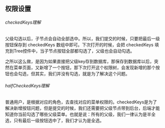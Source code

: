 ## 权限设置

###### checkedKeys理解

父级勾选以后，子节点会自动全部选中。所以，我们提交的时候，只要把最后一级按钮保存到 checkedKeys 数组中即可。下次打开的时候，会把 checkedKeys 填充到Tree控件中，当子节点按钮全部都勾选了，父级也会自动勾选。

之所以这么做，是因为如果直接把父级key存到数据库，那保存到数据库以后，突然在菜单页面，又新增了一个按钮，那下次打开这个权限树，会发现新增的那个按钮也会勾选，但其实，我们并没有勾选，就是为了解决这个问题。



###### halfCheckedKeys理解

普通用户，是根据对应的角色，去查找对应的菜单权限的。checkedKeys是为了解决新增按钮问题，但是提交的时候，我们还需要把父级节点带到后台，后端才能知道你当前勾选了哪些父级菜单。也就是说：所有的父级，我们一律认为是半全选，只有最后一级按钮选中了，我们才认为是全选。
